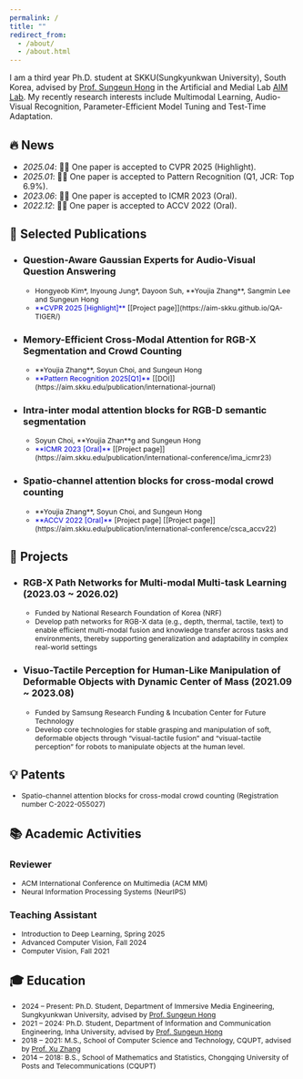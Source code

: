 ```yaml
---
permalink: /
title: ""
redirect_from: 
  - /about/
  - /about.html
---
```


I am a third year Ph.D. student at SKKU(Sungkyunkwan University), South Korea, advised by [Prof. Sungeun Hong](https://www.csehong.com/) in the Artificial and Medial Lab [AIM Lab](https://aim.skku.edu/home). My recently research interests include Multimodal Learning, Audio-Visual Recognition, Parameter-Efficient Model Tuning and Test-Time Adaptation. 


## 🔥 News
- *2025.04*: 🎉🎉 One paper is accepted to CVPR 2025 (Highlight).
- *2025.01*: 🎉🎉 One paper is accepted to Pattern Recognition (Q1, JCR: Top 6.9%).
- *2023.06*: 🎉🎉 One paper is accepted to ICMR 2023 (Oral). 
- *2022.12*: 🎉🎉 One paper is accepted to ACCV 2022 (Oral). 

## 📝 Selected Publications 
- ### Question-Aware Gaussian Experts for Audio-Visual Question Answering
  <ul style="font-size: 88%; margin-top: 0; margin-bottom: 0;">
    <li>Hongyeob Kim*, Inyoung Jung*, Dayoon Suh, **Youjia Zhang**, Sangmin Lee and Sungeun Hong</li>
    <li><span style="color:MediumBlue">**CVPR 2025 [Highlight]**</span>  [[Project page]](https://aim-skku.github.io/QA-TIGER/)</li>
  </ul>
  
- ### Memory-Efficient Cross-Modal Attention for RGB-X Segmentation and Crowd Counting
  <ul style="font-size: 88%; margin-top: 0; margin-bottom: 0;">
    <li>**Youjia Zhang**, Soyun Choi, and Sungeun Hong   
    <li><span style="color:MediumBlue">**Pattern Recognition 2025[Q1]**</span>  [[DOI]](https://aim.skku.edu/publication/international-journal)
  </ul>   
- ### Intra-inter modal attention blocks for RGB-D semantic segmentation
  <ul style="font-size: 88%; margin-top: 0; margin-bottom: 0;">
    <li>Soyun Choi, **Youjia Zhan**g and Sungeun Hong
    <li><span style="color:MediumBlue">**ICMR 2023 [Oral]**</span>  [[Project page]](https://aim.skku.edu/publication/international-conference/ima_icmr23)
  </ul>   
- ### Spatio-channel attention blocks for cross-modal crowd counting
  <ul style="font-size: 88%; margin-top: 0; margin-bottom: 0;">
    <li>**Youjia Zhang**, Soyun Choi, and Sungeun Hong   
    <li><span style="color:MediumBlue">**ACCV 2022 [Oral]**</span>  [Project page]  [[Project page]](https://aim.skku.edu/publication/international-conference/csca_accv22)
  </ul>   


## 📂 Projects
- ### RGB-X Path Networks for Multi-modal Multi-task Learning  (2023.03 ~ 2026.02)
  <ul style="font-size: 88%; margin-top: 0; margin-bottom: 0;">
    <li>Funded by National Research Foundation of Korea (NRF)  
    <li>Develop path networks for RGB-X data (e.g., depth, thermal, tactile, text) to enable efficient multi-modal fusion and knowledge transfer across tasks and environments, thereby supporting generalization and adaptability in complex real-world settings
  </ul> 

- ### Visuo-Tactile Perception for Human-Like Manipulation of Deformable Objects with Dynamic Center of Mass (2021.09 ~ 2023.08)
  <ul style="font-size: 88%; margin-top: 0; margin-bottom: 0;">
    <li>Funded by Samsung Research Funding & Incubation Center for Future Technology
    <li>Develop core technologies for stable grasping and manipulation of soft, deformable objects through “visual-tactile fusion” and “visual-tactile perception” for robots to manipulate objects at the human level.
  </ul>

## 💡 Patents
<ul style="font-size: 88%; margin-top: 0; margin-bottom: 0;">
  <li>Spatio-channel attention blocks for cross-modal crowd counting (Registration number C-2022-055027)
</ul>  

## 📚 Academic Activities
  ### Reviewer
  <ul style="font-size: 88%; margin-top: 0; margin-bottom: 0;">
    <li>ACM International Conference on Multimedia (ACM MM)</li>
    <li>Neural Information Processing Systems (NeurIPS)</li>
  </ul>
  
  ### Teaching Assistant
  <ul style="font-size: 88%; margin-top: 0; margin-bottom: 0;">
    <li>Introduction to Deep Learning, Spring 2025</li>
    <li>Advanced Computer Vision, Fall 2024</li>
    <li>Computer Vision, Fall 2021</li>
  </ul>

## 🎓 Education
<ul style="font-size: 88%">
  <li>2024 – Present: Ph.D. Student, Department of Immersive Media Engineering, Sungkyunkwan University, advised by <a href="https://www.csehong.com/">Prof. Sungeun Hong</a></li>
  <li>2021 – 2024: Ph.D. Student, Department of Information and Communication Engineering, Inha University, advised by <a href="https://www.csehong.com/">Prof. Sungeun Hong</a></li>
  <li>2018 – 2021: M.S., School of Computer Science and Technology, CQUPT, advised by <a href="https://faculty.cqupt.edu.cn/zhangx/zh_CN/index.htm">Prof. Xu Zhang</a></li>
  <li>2014 – 2018: B.S., School of Mathematics and Statistics, Chongqing University of Posts and Telecommunications (CQUPT)</li>
</ul>

